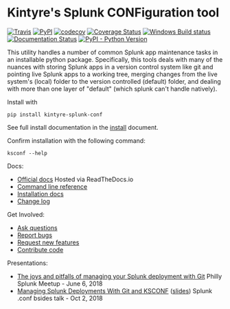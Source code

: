 # Kintyre's Splunk CONFiguration tool

[![Travis](https://img.shields.io/travis/Kintyre/ksconf/master.svg)](https://travis-ci.org/Kintyre/ksconf/builds)
[![PyPI](https://img.shields.io/pypi/v/kintyre-splunk-conf.svg)](https://pypi.org/project/kintyre-splunk-conf/)
[![codecov](https://codecov.io/gh/Kintyre/ksconf/branch/master/graph/badge.svg)](https://codecov.io/gh/Kintyre/ksconf)
[![Coverage Status](https://coveralls.io/repos/github/Kintyre/ksconf/badge.svg?branch=master)](https://coveralls.io/github/Kintyre/ksconf?branch=master)
[![Windows Build status](https://ci.appveyor.com/api/projects/status/rlbgstkpf17y8nxh/branch/master?svg=true)](https://ci.appveyor.com/project/lowell80/ksconf/branch/master)
[![Documentation Status](https://readthedocs.org/projects/ksconf/badge/?version=latest)](https://ksconf.readthedocs.io/en/latest/?badge=latest)
[![PyPI - Python Version](https://img.shields.io/pypi/pyversions/kintyre-splunk-conf.svg)](https://pypi.org/project/kintyre-splunk-conf/)


This utility handles a number of common Splunk app maintenance tasks in an installable python
package.  Specifically, this tools deals with many of the nuances with storing Splunk apps in a
version control system like git and pointing live Splunk apps to a working tree, merging changes
from the live system's (local) folder to the version controlled (default) folder, and dealing with
more than one layer of "default" (which splunk can't handle natively).

Install with

    pip install kintyre-splunk-conf

See full install documentation in the [install](./docs/source/install.md) document.


Confirm installation with the following command:

    ksconf --help


Docs:

  * [Official docs](https://ksconf.readthedocs.io/en/latest/)  Hosted via ReadTheDocs.io
  * [Command line reference](./docs/source/cli.md)
  * [Installation docs](./docs/source/install.md)
  * [Change log](./docs/source/changelog.md)


Get Involved:

 * [Ask questions](https://github.com/Kintyre/ksconf/issues/new?labels=question)
 * [Report bugs](https://github.com/Kintyre/ksconf/issues/new?template=bug.md&labels=bug)
 * [Request new features](https://github.com/Kintyre/ksconf/issues/new?template=feature-request.md&labels=enhancement)
 * [Contribute code](./docs/source/devel.md)


Presentations:

  * [The joys and pitfalls of managing your Splunk deployment with Git](http://kintyre.rocks/70d87) Philly Splunk Meetup - June 6, 2018
  * [Managing Splunk Deployments With Git and KSCONF](https://youtu.be/-NIME9XRqlo)
    ([slides](https://kintyre.rocks/ksconf18)) Splunk .conf bsides talk - Oct 2, 2018

